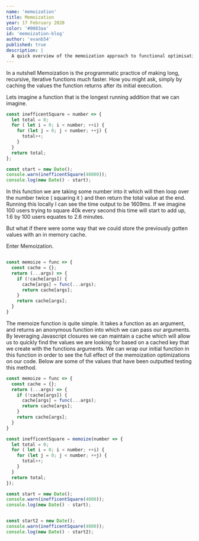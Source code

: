 ```yaml
---
name: 'memoization'
title: Memoization
year: 17 February 2020
color: '#0083aa'
id: 'memoization-blog'
author: 'evanb54'
published: true
description: |
  A quick overview of the memoization approach to functional optimisation in Javascript.
---
```


In a nutshell Memoization is the programmatic practice of making long, recursive, iterative functions much faster. How you might ask, simply by caching the values the function returns after its initial execution.

Lets imagine a function that is the longest running addition that we can imagine. 

```javascript
const inefficentSquare = number => {
  let total = 0;
  for ( let i = 0; i < number; ++i) {
    for (let j = 0; j < number; ++j) {
      total++;
    }
  }
  return total;
};

const start = new Date();
console.warn(inefficentSquare(40000));
console.log(new Date() - start);
```

In this function we are taking some number into  it which will then loop over the number twice ( squaring it ) and then return the total value at the end. Running this locally I can see the time output to be 1609ms.
If we imagine 100 users trying to square 40k every second this time will start to add up, 1.6 by 100 users equates to 2.6 minutes.

But what if there were some way that we could store the previously gotten values with an in memory cache. 

Enter Memoization.

```javascript

const memoize = func => {
  const cache = {};
  return (...args) => {
    if (!cache[args]) {
      cache[args] = func(...args);
      return cache[args];
    }
    return cache[args];
  }
}
```

The memoize function is quite simple. It takes a function as an argument, and returns an anonymous function into which we can pass our arguments.
By leveraging Javascript closures we can maintain a cache which will allow us to quickly find the values we are looking for based on a cached key that we create with the functions arguments.
We can wrap our initial function in this function in order to see the full effect of the memoization optimizations on our code. Below are some of the values that have been outputted testing this method.

```javascript
const memoize = func => {
  const cache = {};
  return (...args) => {
    if (!cache[args]) {
      cache[args] = func(...args);
      return cache[args];
    }
    return cache[args];
  }
}

const inefficentSquare = memoize(number => {
  let total = 0;
  for ( let i = 0; i < number; ++i) {
    for (let j = 0; j < number; ++j) {
      total++;
    }
  }
  return total;
});

const start = new Date();
console.warn(inefficentSquare(4000));
console.log(new Date() - start);


const start2 = new Date();
console.warn(inefficentSquare(4000));
console.log(new Date() - start2); 

```
